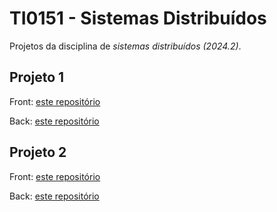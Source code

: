 # TI0151 - Sistemas Distribuídos

Projetos da disciplina de *sistemas distribuídos (2024.2)*.

## Projeto 1

Front: [este repositório](https://github.com/kelvinleandro/smart-something-app)

Back: [este repositório](https://github.com/MateusSantos14/TrabalhoSistemasDistribuidos)

## Projeto 2

Front: [este repositório](https://github.com/kelvinleandro/smart-something-site)

Back: [este repositório](https://github.com/gabrielfruet/gateway-iot)